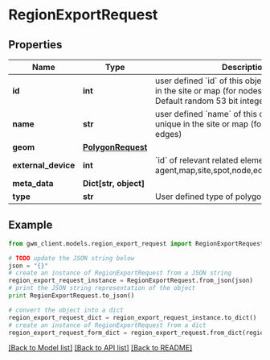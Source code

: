 # RegionExportRequest


## Properties
Name | Type | Description | Notes
------------ | ------------- | ------------- | -------------
**id** | **int** | user defined &#x60;id&#x60; of this object. Must be unique in the site or map (for nodes and edges); Default random 53 bit integer | [optional] 
**name** | **str** | user defined &#x60;name&#x60; of this object. Must be unique in the site or map (for nodes and edges) | [optional] 
**geom** | [**PolygonRequest**](PolygonRequest.md) |  | 
**external_device** | **int** | &#x60;id&#x60; of relevant related element eg: agent,map,site,spot,node,edge,external_device | [optional] 
**meta_data** | **Dict[str, object]** |  | [optional] 
**type** | **str** | User defined type of polygon | [optional] 

## Example

```python
from gwm_client.models.region_export_request import RegionExportRequest

# TODO update the JSON string below
json = "{}"
# create an instance of RegionExportRequest from a JSON string
region_export_request_instance = RegionExportRequest.from_json(json)
# print the JSON string representation of the object
print RegionExportRequest.to_json()

# convert the object into a dict
region_export_request_dict = region_export_request_instance.to_dict()
# create an instance of RegionExportRequest from a dict
region_export_request_form_dict = region_export_request.from_dict(region_export_request_dict)
```
[[Back to Model list]](../README.md#documentation-for-models) [[Back to API list]](../README.md#documentation-for-api-endpoints) [[Back to README]](../README.md)


